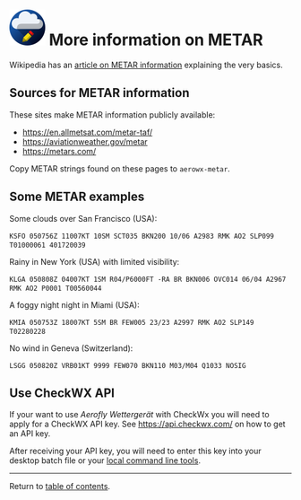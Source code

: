 ![](./favicon-64x64.png) More information on METAR
==================================================

Wikipedia has an [article on METAR information](https://en.wikipedia.org/wiki/METAR) explaining the very basics.

Sources for METAR information
-----------------------------

These sites make METAR information publicly available:

* https://en.allmetsat.com/metar-taf/
* https://aviationweather.gov/metar
* https://metars.com/

Copy METAR strings found on these pages to `aerowx-metar`.

Some METAR examples
-------------------

Some clouds over San Francisco (USA):

```
KSFO 050756Z 11007KT 10SM SCT035 BKN200 10/06 A2983 RMK AO2 SLP099 T01000061 401720039
```

Rainy in New York (USA) with limited visibility:

```
KLGA 050808Z 04007KT 1SM R04/P6000FT -RA BR BKN006 OVC014 06/04 A2967 RMK AO2 P0001 T00560044
```

A foggy night night in Miami (USA):

```
KMIA 050753Z 18007KT 5SM BR FEW005 23/23 A2997 RMK AO2 SLP149 T02280228
```

No wind in Geneva (Switzerland):

```
LSGG 050820Z VRB01KT 9999 FEW070 BKN110 M03/M04 Q1033 NOSIG
```

Use CheckWX API
---------------

If your want to use <i>Aerofly Wettergerät</i> with CheckWx you will need to apply for a CheckWX API key. See https://api.checkwx.com/ on how to get an API key.

After receiving your API key, you will need to enter this key into your desktop batch file or your [local command line tools](command-line.md).

---

Return to [table of contents](README.md).
